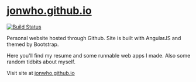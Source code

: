 [jonwho.github.io](http://jonwho.github.io)
================

[![Build Status](https://travis-ci.org/jonwho/jonwho.github.io.svg)](https://travis-ci.org/jonwho/jonwho.github.io)


Personal website hosted through Github. Site is built with AngularJS and themed by Bootstrap.

Here you'll find my resume and some runnable web apps I made. Also some random tidbits about myself.

Visit site at [jonwho.github.io](http://jonwho.github.io)
